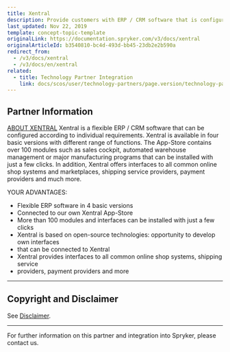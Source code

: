 ```yaml
---
title: Xentral
description: Provide customers with ERP / CRM software that is configured according to individual requirements by integrating Xentral to the Spryker-based project.
last_updated: Nov 22, 2019
template: concept-topic-template
originalLink: https://documentation.spryker.com/v3/docs/xentral
originalArticleId: b3540810-bc4d-493d-bb45-23db2e2b590a
redirect_from:
  - /v3/docs/xentral
  - /v3/docs/en/xentral
related:
  - title: Technology Partner Integration
    link: docs/scos/user/technology-partners/page.version/technology-partners.html
---
```


## Partner Information
[ABOUT XENTRAL](https://xentral.com/en/)
Xentral is a flexible ERP / CRM software that can be configured according to individual requirements. Xentral is available in four basic versions with different range of functions. The App-Store contains over 100 modules such as sales cockpit, automated warehouse management or major manufacturing programs that can be installed with just a few clicks. In addition, Xentral offers interfaces to all common online shop systems and marketplaces, shipping service providers, payment providers and much more.

YOUR ADVANTAGES:

* Flexible ERP software in 4 basic versions
* Connected to our own Xentral App-Store
* More than 100 modules and interfaces can be installed with just a few clicks
* Xentral is based on open-source technologies: opportunity to develop own interfaces
* that can be connected to Xentral
* Xentral provides interfaces to all common online shop systems, shipping service
* providers, payment providers and more

---

## Copyright and Disclaimer

See [Disclaimer](https://github.com/spryker/spryker-documentation).

---
For further information on this partner and integration into Spryker, please contact us.

<div class="hubspot-forms hubspot-forms--docs">
<div class="hubspot-form" id="hubspot-partners-1">
            <div class="script-embed" data-code="
                                            hbspt.forms.create({
				                                portalId: '2770802',
				                                formId: '163e11fb-e833-4638-86ae-a2ca4b929a41',
              	                                onFormReady: function() {
              		                                const hbsptInit = new CustomEvent('hbsptInit', {bubbles: true});
              		                                document.querySelector('#hubspot-partners-1').dispatchEvent(hbsptInit);
              	                                }
				                            });
            "></div>
</div>
</div>


